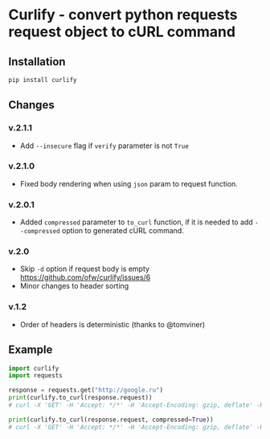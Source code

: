 # Curlify - convert python requests request object to cURL command

## Installation
```sh
pip install curlify
```

## Changes

### v.2.1.1
   * Add `--insecure` flag if `verify` parameter is not `True`

### v.2.1.0
   * Fixed body rendering when using `json` param to request function.

### v.2.0.1
   * Added `compressed` parameter to `to_curl` function, if it is needed to add `--compressed` option to generated cURL command.

### v.2.0
   * Skip `-d` option if request body is empty https://github.com/ofw/curlify/issues/6
   * Minor changes to header sorting

### v.1.2
   * Order of headers is deterministic (thanks to @tomviner)

## Example

```py
import curlify
import requests

response = requests.get("http://google.ru")
print(curlify.to_curl(response.request))
# curl -X 'GET' -H 'Accept: */*' -H 'Accept-Encoding: gzip, deflate' -H 'Connection: keep-alive' -H 'User-Agent: python-requests/2.18.4' 'http://www.google.ru/'

print(curlify.to_curl(response.request, compressed=True))
# curl -X 'GET' -H 'Accept: */*' -H 'Accept-Encoding: gzip, deflate' -H 'Connection: keep-alive' -H 'User-Agent: python-requests/2.18.4' --compressed 'http://www.google.ru/'
```
